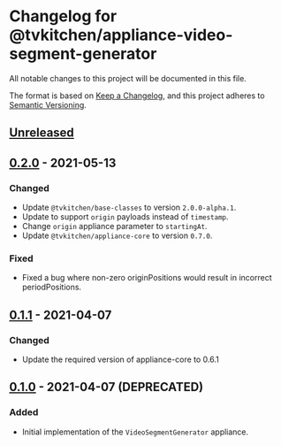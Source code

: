 # Changelog for @tvkitchen/appliance-video-segment-generator

All notable changes to this project will be documented in this file.

The format is based on [Keep a Changelog](https://keepachangelog.com/en/1.0.0/),
and this project adheres to [Semantic Versioning](https://semver.org/spec/v2.0.0.html).

## [Unreleased]

## [0.2.0] - 2021-05-13
### Changed
- Update `@tvkitchen/base-classes` to version `2.0.0-alpha.1`.
- Update to support `origin` payloads instead of `timestamp`.
- Change `origin` appliance parameter to `startingAt`.
- Update `@tvkitchen/appliance-core` to version `0.7.0`.

### Fixed
- Fixed a bug where non-zero originPositions would result in incorrect periodPositions.

## [0.1.1] - 2021-04-07
### Changed
- Update the required version of appliance-core to 0.6.1

## [0.1.0] - 2021-04-07 (DEPRECATED)
### Added
- Initial implementation of the `VideoSegmentGenerator` appliance.

[Unreleased]: https://github.com/tvkitchen/appliances/compare/@tvkitchen/appliance-video-segment-generator@0.2.0...HEAD
[0.2.0]: https://github.com/tvkitchen/appliances/releases/tag/@tvkitchen/appliance-video-segment-generator@0.2.0
[0.1.1]: https://github.com/tvkitchen/appliances/releases/tag/@tvkitchen/appliance-video-segment-generator@0.1.1
[0.1.0]: https://github.com/tvkitchen/appliances/releases/tag/@tvkitchen/appliance-video-segment-generator@0.1.0

